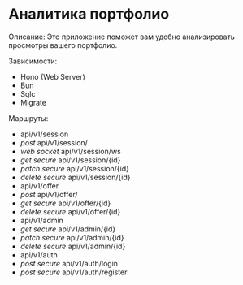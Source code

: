 # Аналитика портфолио

Oписание:
Это приложение поможет вам удобно анализировать просмотры вашего портфолио.

Зависимости:
- Hono (Web Server)
- Bun
- Sqlc
- Migrate

Маршруты:
- api/v1/session
 - *post*          api/v1/session/
 - *web socket*    api/v1/session/ws
 - *get*    *secure* api/v1/session/{id}
 - *patch*  *secure* api/v1/session/{id}
 - *delete* *secure* api/v1/session/{id}
- api/v1/offer
 - *post*            api/v1/offer/
 - *get*    *secure* api/v1/offer/{id}
 - *delete* *secure* api/v1/offer/{id}
- api/v1/admin
 - *get*    *secure* api/v1/admin/{id} 
 - *patch*  *secure* api/v1/admin/{id} 
 - *delete* *secure* api/v1/admin/{id} 
- api/v1/auth
 - *post* *secure* api/v1/auth/login
 - *post* *secure* api/v1/auth/register
